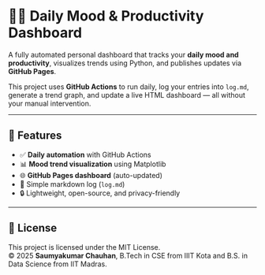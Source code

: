 # 🧘‍♂️ Daily Mood & Productivity Dashboard

A fully automated personal dashboard that tracks your **daily mood and productivity**, visualizes trends using Python, and publishes updates via **GitHub Pages**.

This project uses **GitHub Actions** to run daily, log your entries into `log.md`, generate a trend graph, and update a live HTML dashboard — all without your manual intervention.

---

## 🚀 Features

- ✅ **Daily automation** with GitHub Actions
- 📊 **Mood trend visualization** using Matplotlib
- 🌐 **GitHub Pages dashboard** (auto-updated)
- 📝 Simple markdown log (`log.md`)
- 🔒 Lightweight, open-source, and privacy-friendly

---

## 📜 License

This project is licensed under the MIT License.  
© 2025 **Saumyakumar Chauhan**, B.Tech in CSE from IIIT Kota and B.S. in Data Science from IIT Madras.
